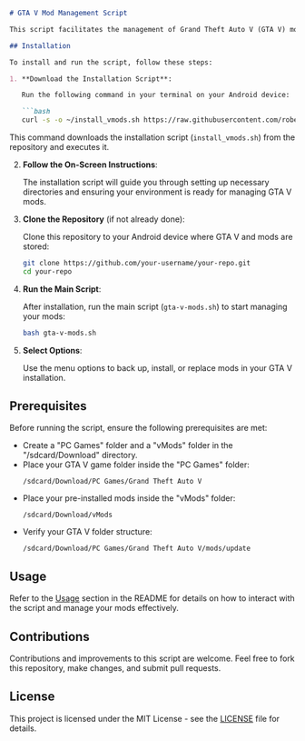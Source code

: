 ```markdown
# GTA V Mod Management Script

This script facilitates the management of Grand Theft Auto V (GTA V) mods on Android devices. It allows you to back up, install, and replace mods easily.

## Installation

To install and run the script, follow these steps:

1. **Download the Installation Script**:

   Run the following command in your terminal on your Android device:

   ```bash
   curl -s -o ~/install_vmods.sh https://raw.githubusercontent.com/robertneed20k/gta-v-mods-manager/main/install_vmods.sh && clear && bash ~/install_vmods.sh
   ```

   This command downloads the installation script (`install_vmods.sh`) from the repository and executes it.

2. **Follow the On-Screen Instructions**:

   The installation script will guide you through setting up necessary directories and ensuring your environment is ready for managing GTA V mods.

3. **Clone the Repository** (if not already done):

   Clone this repository to your Android device where GTA V and mods are stored:

   ```bash
   git clone https://github.com/your-username/your-repo.git
   cd your-repo
   ```

4. **Run the Main Script**:

   After installation, run the main script (`gta-v-mods.sh`) to start managing your mods:

   ```bash
   bash gta-v-mods.sh
   ```

5. **Select Options**:

   Use the menu options to back up, install, or replace mods in your GTA V installation.

## Prerequisites

Before running the script, ensure the following prerequisites are met:

- Create a "PC Games" folder and a "vMods" folder in the "/sdcard/Download" directory.
- Place your GTA V game folder inside the "PC Games" folder:
  ```
  /sdcard/Download/PC Games/Grand Theft Auto V
  ```
- Place your pre-installed mods inside the "vMods" folder:
  ```
  /sdcard/Download/vMods
  ```
- Verify your GTA V folder structure:
  ```
  /sdcard/Download/PC Games/Grand Theft Auto V/mods/update
  ```

## Usage

Refer to the [Usage](#usage) section in the README for details on how to interact with the script and manage your mods effectively.

## Contributions

Contributions and improvements to this script are welcome. Feel free to fork this repository, make changes, and submit pull requests.

## License

This project is licensed under the MIT License - see the [LICENSE](LICENSE) file for details.
```


